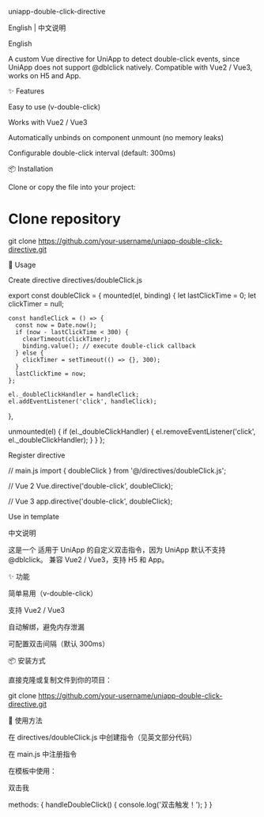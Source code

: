 uniapp-double-click-directive

English | 中文说明

English

A custom Vue directive for UniApp to detect double-click events, since UniApp does not support @dblclick natively.
Compatible with Vue2 / Vue3, works on H5 and App.

✨ Features

Easy to use (v-double-click)

Works with Vue2 / Vue3

Automatically unbinds on component unmount (no memory leaks)

Configurable double-click interval (default: 300ms)

📦 Installation

Clone or copy the file into your project:

# Clone repository
git clone https://github.com/your-username/uniapp-double-click-directive.git

🚀 Usage

Create directive directives/doubleClick.js

export const doubleClick = {
  mounted(el, binding) {
    let lastClickTime = 0;
    let clickTimer = null;

    const handleClick = () => {
      const now = Date.now();
      if (now - lastClickTime < 300) {
        clearTimeout(clickTimer);
        binding.value(); // execute double-click callback
      } else {
        clickTimer = setTimeout(() => {}, 300);
      }
      lastClickTime = now;
    };

    el._doubleClickHandler = handleClick;
    el.addEventListener('click', handleClick);
  },

  unmounted(el) {
    if (el._doubleClickHandler) {
      el.removeEventListener('click', el._doubleClickHandler);
    }
  }
};


Register directive

// main.js
import { doubleClick } from '@/directives/doubleClick.js';

// Vue 2
Vue.directive('double-click', doubleClick);

// Vue 3
app.directive('double-click', doubleClick);


Use in template

<template>
  <view v-double-click="onDoubleClick">Double-click me</view>
</template>

<script>
export default {
  methods: {
    onDoubleClick() {
      console.log('Double click detected!');
    }
  }
};
</script>

中文说明

这是一个 适用于 UniApp 的自定义双击指令，因为 UniApp 默认不支持 @dblclick。
兼容 Vue2 / Vue3，支持 H5 和 App。

✨ 功能

简单易用（v-double-click）

支持 Vue2 / Vue3

自动解绑，避免内存泄漏

可配置双击间隔（默认 300ms）

📦 安装方式

直接克隆或复制文件到你的项目：

git clone https://github.com/your-username/uniapp-double-click-directive.git

🚀 使用方法

在 directives/doubleClick.js 中创建指令（见英文部分代码）

在 main.js 中注册指令

在模板中使用：

<view v-double-click="handleDoubleClick">双击我</view>

methods: {
  handleDoubleClick() {
    console.log('双击触发！');
  }
}
